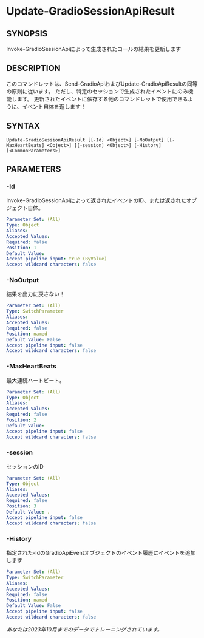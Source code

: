 ﻿---
external help file: powershai-help.xml
schema: 2.0.0
powershai: true
---

# Update-GradioSessionApiResult

## SYNOPSIS <!--!= @#Synop !-->
Invoke-GradioSessionApiによって生成されたコールの結果を更新します

## DESCRIPTION <!--!= @#Desc !-->
このコマンドレットは、Send-GradioApiおよびUpdate-GradioApiResultの同等の原則に従います。
ただし、特定のセッションで生成されたイベントにのみ機能します。
更新されたイベントに依存する他のコマンドレットで使用できるように、イベント自体を返します！

## SYNTAX <!--!= @#Syntax !-->

```
Update-GradioSessionApiResult [[-Id] <Object>] [-NoOutput] [[-MaxHeartBeats] <Object>] [[-session] <Object>] [-History] 
[<CommonParameters>]
```

## PARAMETERS <!--!= @#Params !-->

### -Id
Invoke-GradioSessionApiによって返されたイベントのID、または返されたオブジェクト自体。

```yml
Parameter Set: (All)
Type: Object
Aliases: 
Accepted Values: 
Required: false
Position: 1
Default Value: 
Accept pipeline input: true (ByValue)
Accept wildcard characters: false
```

### -NoOutput
結果を出力に戻さない！

```yml
Parameter Set: (All)
Type: SwitchParameter
Aliases: 
Accepted Values: 
Required: false
Position: named
Default Value: False
Accept pipeline input: false
Accept wildcard characters: false
```

### -MaxHeartBeats
最大連続ハートビート。

```yml
Parameter Set: (All)
Type: Object
Aliases: 
Accepted Values: 
Required: false
Position: 2
Default Value: 
Accept pipeline input: false
Accept wildcard characters: false
```

### -session
セッションのID

```yml
Parameter Set: (All)
Type: Object
Aliases: 
Accepted Values: 
Required: false
Position: 3
Default Value: .
Accept pipeline input: false
Accept wildcard characters: false
```

### -History
指定された-IdのGradioApiEventオブジェクトのイベント履歴にイベントを追加します

```yml
Parameter Set: (All)
Type: SwitchParameter
Aliases: 
Accepted Values: 
Required: false
Position: named
Default Value: False
Accept pipeline input: false
Accept wildcard characters: false
```


<!--PowershaiAiDocBlockStart-->
_あなたは2023年10月までのデータでトレーニングされています。_
<!--PowershaiAiDocBlockEnd-->
